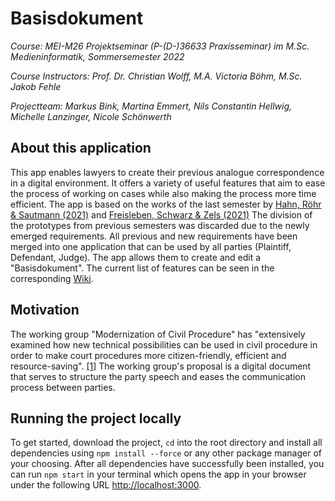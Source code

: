 # Basisdokument

*Course: MEI-M26 Projektseminar (P-(D-)36633 Praxisseminar) im M.Sc. Medieninformatik, Sommersemester 2022*

*Course Instructors: Prof. Dr. Christian Wolff, M.A. Victoria Böhm, M.Sc. Jakob Fehle*

*Projectteam: Markus Bink, Martina Emmert, Nils Constantin Hellwig, Michelle Lanzinger, Nicole Schönwerth*

## About this application

This app enables lawyers to create their previous analogue correspondence in a digital environment. It offers a variety of useful features that aim to ease the process of working on cases while also making the process more time efficient. The app is based on the works of the last semester by [Hahn, Röhr & Sautmann (2021)](https://github.com/kindOfCurly/PS-Basisdokument/wiki/Projekt-Log) and [Freisleben, Schwarz & Zels (2021)](https://elearning.uni-regensburg.de/mod/resource/view.php?id=2172773) The division of the prototypes from previous semesters was discarded due to the newly emerged requirements. All previous and new requirements have been merged into one application that can be used by all parties (Plaintiff, Defendant, Judge). The app allows them to create and edit a "Basisdokument". The current list of features can be seen in the corresponding [Wiki](https://github.com/markusbink/basisdokument-implementierung/wiki/07-Beschreibung-der-Anwendung).

## Motivation

The working group "Modernization of Civil Procedure" has "extensively examined how new technical possibilities can be used in civil procedure in order to make court procedures more citizen-friendly, efficient and resource-saving". [[1]](https://www.brak.de/newsroom/newsletter/nachrichten-aus-berlin/2021/ausgabe-2-2021-v-2712021/modernisierung-des-zivilprozesses-diskussionspapier-der-olg-praesidenten/)
The working group's proposal is a digital document that serves to structure the party speech and eases the communication process between parties.

## Running the project locally

To get started, download the project, `cd` into the root directory and install all dependencies using `npm install --force` or any other package manager of your choosing. After all dependencies have successfully been installed, you can run `npm start` in your terminal which opens the app in your browser under the following URL [http://localhost:3000](http://localhost:3000).
